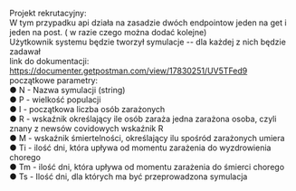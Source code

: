 Projekt rekrutacyjny: <br>
W tym przypadku api działa na zasadzie dwóch endpointow
jeden na get i jeden na post. ( w razie czego można dodać kolejne)<br>
Użytkownik systemu będzie tworzył symulacje -- dla każdej z nich będzie zadawał <br>
link do dokumentacji: https://documenter.getpostman.com/view/17830251/UV5TFed9 <br>
początkowe
parametry:<br>
● N - Nazwa symulacji (string)<br>
● P - wielkość populacji<br>
● I - początkowa liczba osób zarażonych<br>
● R - wskaźnik określający ile osób zaraża jedna zarażona osoba, czyli znany z newsów
covidowych wskaźnik R<br>
● M - wskaźnik śmiertelności, określający ilu spośród zarażonych umiera<br>
● Ti - ilość dni, która upływa od momentu zarażenia do wyzdrowienia chorego<br>
● Tm - ilość dni, która upływa od momentu zarażenia do śmierci chorego<br>
● Ts - Ilość dni, dla których ma być przeprowadzona symulacja<br>

